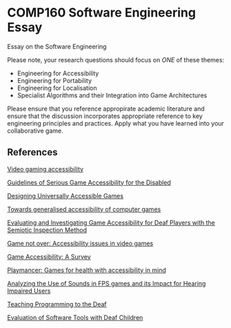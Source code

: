 # COMP160 Software Engineering Essay
Essay on the Software Engineering

Please note, your research questions should focus on *ONE* of these themes:

* Engineering for Accessibility
* Engineering for Portability
* Engineering for Localisation
* Specialist Algorithms and their Integration into Game Architectures

Please ensure that you reference appropirate academic literature and ensure that the discussion incorporates appropriate reference to key engineering principles and practices. Apply what you have learned into your collaborative game.

## References

[Video gaming accessibility](http://ieeexplore.ieee.org/stamp/stamp.jsp?arnumber=7272966)

[Guidelines of Serious Game Accessibility for the Disabled](http://ieeexplore.ieee.org/stamp/stamp.jsp?arnumber=6579380)

[Designing Universally Accessible Games](https://www.ics.forth.gr/hci/files/selected_publications/2009_ACMCEM_DG-AS-CS.pdf)

[Towards generalised accessibility of computer games](https://cedric.cnam.fr/fichiers/RC1513.pdf)

[Evaluating and Investigating Game Accessibility for Deaf Players with the Semiotic Inspection Method](http://gur.hcigames.com/wp-content/uploads/2015/02/Evaluating-and-Investigating-Game-Accessibility-for-Deaf-Players-with-the-Semiotic-Inspection-Method.pdf)

[Game not over: Accessibility issues in video games](https://www.researchgate.net/publication/267403944_Game_Not_Over_Accessibility_Issues_in_Video_Games)

[Game Accessibility: A Survey](https://www.cse.unr.edu/~fredh/papers/journal/29-gaas/paper.pdf)

[Playmancer: Games for health with accessibility in mind](https://www.researchgate.net/publication/46532710_PlayMancer_Games_for_Health_with_Accessibility_in_Mind)

[Analyzing the Use of Sounds in FPS games and its Impact for Hearing Impaired Users](http://homepages.dcc.ufmg.br/~chaimo/public/SBGames12-denise.pdf)

[Teaching Programming to the Deaf](http://www.catea.gatech.edu/scitrain/kb/FullText_Articles/Ross.pdf)

[Evaluation of Software Tools with Deaf Children](https://i3.fbk.eu/files/assetts2009.pdf)

